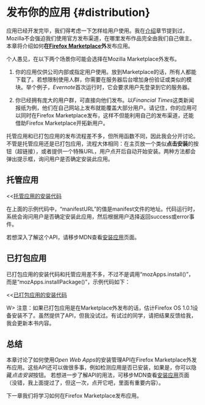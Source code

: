 # 发布你的应用 {#distribution}

应用已经开发完毕，我们得考虑一下怎样给用户使用。我在[介绍](#introduction)章节提到过，Mozilla不会强迫我们使用官方发布渠道，在哪里发布作品完全由我们自己做主。本章将介绍如何**在[Firefox Marketplace](http://marketplace.firefox.com)外**发布应用。

个人愚见，在以下两个场景你可能会选择在Mozilla Marketplace外发布。
  
 1. 你的应用仅供公司内部或指定用户使用。放到Marketplace的话，所有人都能下载了。若想限制使用人群，你需要在服务器后台增加身份验证或类似的模块。举个例子，*Evernote*首次运行时，它会要求用户先登录到它的服务器。

 2. 你已经拥有庞大的用户群，可直接向他们发布。以*Financial Times*这类新闻报纸为例，他们在自己网站上发布就能覆盖大部分用户。请记住，你的应用可以同时在Firefox Marketplace发布，这样不但能利用自己的发布渠道，还能借助Firefox Marketplace开拓新用户。

托管应用和已打包应用的发布流程差不多，但所用函数不同，因此我会分开讨论。不管是托管应用还是已打包应用，流程大体相同：在主页放一个类似**点击安装**的按钮（超链接），或者提供一个特殊URL，用户点开后自动开始安装。两种方法都会弹出提示框，询问用户是否确定安装此应用。

## 托管应用

<<[托管应用的安装代码](code/distribution/hosted_apps_distribution.js)

在上面的示例代码中，“manifestURL”的值是manifest文件的地址。代码运行时，系统会询问用户是否确定安装此应用，然后根据用户选择返回success或error事件。

若想深入了解这个API，请移步MDN查看[安装应用](https://developer.mozilla.org/docs/Apps/JavaScript_API)页面。

## 已打包应用

已打包应用的安装代码和托管应用差不多，不过不是调用“mozApps.install()”，而是“mozApps.installPackage()”，示例代码如下：

<<[已打包应用的安装代码](code/distribution/packaged_apps_distribution.js)

W> 注意：如果已打包应用是在Marketplace外发布的话，估计Firefox OS 1.0.1设备安装不了。虽然提供了API，但我没试过。有试过的同学，请把结果反馈给我，我会更新本书内容。

## 总结

本章讨论了如何使用*Open Web Apps*的安装管理API在Firefox Marketplace外发布应用。这些API还可以做很多事，例如检测应用是否已安装，如果是，你可以隐藏*点击安装*按钮。 若想进一步了解API的用法，可移步MDN查看[安装应用](https://developer.mozilla.org/docs/Apps/JavaScript_API)页面（没错，我上面提过了，但这一次，点开它吧，里面有重要内容）。

下一章我们将学习如何在Firefox Marketplace发布应用。
